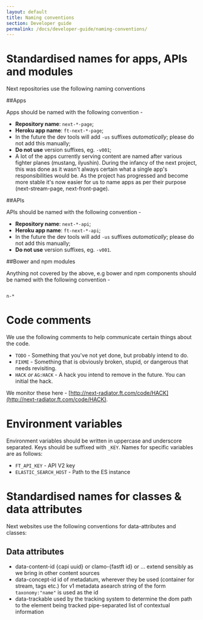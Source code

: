 ```yaml
---
layout: default
title: Naming conventions
section: Developer guide
permalink: /docs/developer-guide/naming-conventions/
---
```


# Standardised names for apps, APIs and modules

Next repositories use the following naming conventions

##Apps

Apps should be named with the following convention -

- **Repository name**: `next-*-page`;
- **Heroku app name**: `ft-next-*-page`;
- In the future the dev tools will add `-us` suffixes _automatically_; please do not add this manually;
- **Do not use** version suffixes, eg. `-v001`;
- A lot of the apps currently serving content are named after various fighter planes (mustang, ilyushin). During the infancy of the next project, this was done as it wasn't always certain what a single app's responsibilities would be. As the project has progressed and become more stable it's now easier for us to name apps as per their purpose (next-stream-page, next-front-page).

##APIs

APIs should be named with the following convention -

- **Repository name**: `next-*-api`;
- **Heroku app name**: `ft-next-*-api`;
- In the future the dev tools will add `-us` suffixes _automatically_; please do not add this manually;
- **Do not use** version suffixes, eg. `-v001`.

##Bower and npm modules

Anything not covered by the above, e.g bower and npm components should be named with the following convention -

<code>
n-*
</code>

# Code comments

We use the following comments to help communicate certain things about the code.

- `TODO` - Something that you've not yet done, but probably intend to do.
- `FIXME` - Something that is obviously broken, stupid, or dangerous that needs revisiting.
- `HACK` _or_ `AG:HACK` - A hack you intend to remove in the future. You can initial the hack.

We monitor these here - [http://next-radiator.ft.com/code/HACK](http://next-radiator.ft.com/code/HACK).

# Environment variables

Environment variables should be written in uppercase and underscore separated. Keys should be suffixed with `_KEY`. Names for specific variables are as follows:

- `FT_API_KEY` - API V2 key
- `ELASTIC_SEARCH_HOST` - Path to the ES instance

# Standardised names for classes & data attributes

Next websites use the following conventions for data-attributes and classes:

## Data attributes

* data-content-id
    {capi uuid} or clamo-{fastft id} or ... extend sensibly as we bring in other content sources
* data-concept-id
    id of metadatum, wherever they be used (container for stream, tags etc.)
    for v1 metadata asearch string of the form `taxonomy:"name"` is used as the id
* data-trackable
    used by the tracking system to determine the dom path to the element being tracked
    pipe-separated list of contextual information

